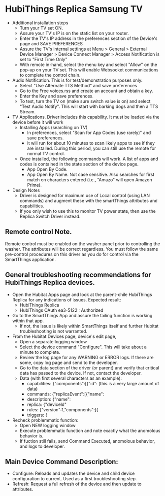 # HubiThings Replica Samsung TV

* Additional installation steps
  * Turn your TV set ON.
  * Assure your TV's IP is on the static list on your router.
  * Enter the TV's IP address in the preferences section of the Device's page and SAVE PREFERENCES
  * Assure the TV's internal settings at Menu > General > External Device Manager > Device Connect Manager > Access Notification is set to "First Time Only"
  * With remote in-hand, select the menu key and select "Allow" on the pop-up on your TV set.  This will enable Websocket communications to complete the control chain.
* Audio Notification.  This is for test/demonstration purposes only.
  * Select "Use Alternate TTS Method" and save preferences
  * Go to the Free voices.rss and create an account and obtain a key.
  * Enter the Key and save preferences.
  * To test, turn the TV on (make sure switch value is on) and select "Test Audio Notify".  This will start with barking dogs and then a TTS Stream.
* TV Applications.  Driver includes this capability.  It must be loaded via the device before it will work
  * Installing Apps (searching on TV)
    * In preferences, select "Scan for App Codes (use rarely)" and save preferences.
    * It will run for about 10 minutes to scan likely apps to see if they are installed.  During this period, you can still use the remote for normal TV control.
  * Once installed, the following commands will work.  A list of apps and codes is contained in the state section of the device page.
    *  App Open By Code.
    * App Open By Name.  Not case sensitive.  Also searches for first match on characters entered (i.e., "Amazo" will open Amazon Prime).
* Design Notes
  * Driver is designed for maximum use of Local control (using LAN commands) and augment these with the smartThings attributes and capabilities.
  * If you only wish to use this to monitor TV power state, then use the Replica Switch Driver instead.

## Remote control Note.
Remote control must be enabled on the washer panel prior to controlling the washer.  The attributes will be correct regardless.  You must follow the same pre-control procedures on this driver as you do for control via the SmartThings application.

## General troubleshooting recommendations for HubiThings Replica devices.
* Open the Hubitat Apps page and look at the parent-chile HubiThings Replica for any indications of issues. Expected result:  
  * HubiThings Replica  
  * HubiThings OAuth ea3-5122 : Authorized
* Go to the SmartThings App and assure the failing function is working within that app.
  * If not, the issue is likely within SmartThings itself and further Hubitat troubleshooting is not warranted.
* From the Hubitat Devices page, device's edit page,
  * Open a separate logging window
  * Select the device command "Configure".  This will take about a minute to complete.
  * Review the log page for any WARNING or ERROR logs.  If there are some, copy log page and send to the developer.
  * Go to the data section of the driver (or parent) and verify that critical data has passed to the device.  If not, contact the developer.
  * Data (with first several characters as an example):
    * capabilities: {"components":[{"id":  (this is a very large amount of data)
    * commands: {"replicaEvent":[{"name":
    * description: {"name":
    * replica: {"deviceId"
    * rules: {"version":1,"components":[{
    * triggers: {
 * Recheck problemmatic function:
   * Open NEW logging window
   * Execute problemmatic function and note exactly what the anomolous behavior is.
   * If fuction still fails, send Command Executed, anomolous behavior, and logs to developer.

## Main Device Command Description:
* Configure: Reloads and updates the device and child device configuration to current.  Used as a first troubleshooting step.
* Refresh: Request a full refresh of the device and then update to attributes.
